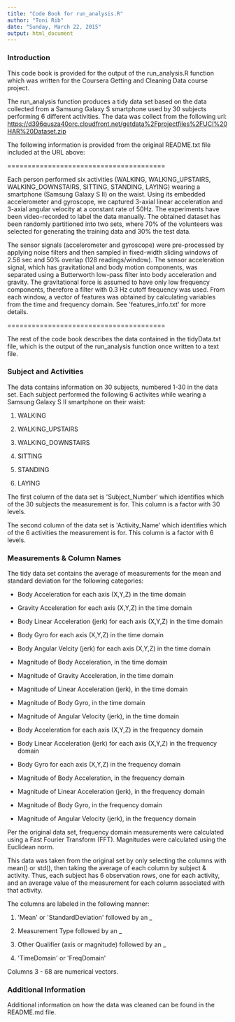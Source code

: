 ```yaml
---
title: "Code Book for run_analysis.R"
author: "Toni Rib"
date: "Sunday, March 22, 2015"
output: html_document
---
```


### Introduction

This code book is provided for the output of the run_analysis.R function which was written for the Coursera Getting and Cleaning Data course project.

The run_analysis function produces a tidy data set based on the data collected from a Samsung Galaxy S smartphone used by 30 subjects performing 6 different activities. The data was collect from the following url: https://d396qusza40orc.cloudfront.net/getdata%2Fprojectfiles%2FUCI%20HAR%20Dataset.zip 

The following information is provided from the original README.txt file included at the URL above:

=======================================

Each person performed six activities (WALKING, WALKING_UPSTAIRS, WALKING_DOWNSTAIRS, SITTING, STANDING, LAYING) wearing a smartphone (Samsung Galaxy S II) on the waist. Using its embedded accelerometer and gyroscope, we captured 3-axial linear acceleration and 3-axial angular velocity at a constant rate of 50Hz. The experiments have been video-recorded to label the data manually. The obtained dataset has been randomly partitioned into two sets, where 70% of the volunteers was selected for generating the training data and 30% the test data. 

The sensor signals (accelerometer and gyroscope) were pre-processed by applying noise filters and then sampled in fixed-width sliding windows of 2.56 sec and 50% overlap (128 readings/window). The sensor acceleration signal, which has gravitational and body motion components, was separated using a Butterworth low-pass filter into body acceleration and gravity. The gravitational force is assumed to have only low frequency components, therefore a filter with 0.3 Hz cutoff frequency was used. From each window, a vector of features was obtained by calculating variables from the time and frequency domain. See 'features_info.txt' for more details. 

=======================================

The rest of the code book describes the data contained in the tidyData.txt file, which is the output of the run_analysis function once written to a text file.

### Subject and Activities

The data contains information on 30 subjects, numbered 1-30 in the data set. Each subject performed the following 6 activites while wearing a Samsung Galaxy S II smartphone on their waist:

1. WALKING

2. WALKING_UPSTAIRS

3. WALKING_DOWNSTAIRS

4. SITTING

5. STANDING

6. LAYING

The first column of the data set is 'Subject_Number' which identifies which of the 30 subjects the measurement is for. This column is a factor with 30 levels.

The second column of the data set is 'Activity_Name' which identifies which of the 6 activities the measurement is for. This column is a factor with 6 levels.

### Measurements & Column Names

The tidy data set contains the average of measurements for the mean and standard deviation for the following categories: 

- Body Acceleration for each axis (X,Y,Z) in the time domain

- Gravity Acceleration for each axis (X,Y,Z) in the time domain

- Body Linear Acceleration (jerk) for each axis (X,Y,Z) in the time domain

- Body Gyro for each axis (X,Y,Z) in the time domain

- Body Angular Velcity (jerk) for each axis (X,Y,Z) in the time domain

- Magnitude of Body Acceleration, in the time domain

- Magnitude of Gravity Acceleration, in the time domain

- Magnitude of Linear Acceleration (jerk), in the time domain

- Magnitude of Body Gyro, in the time domain

- Magnitude of Angular Velocity (jerk), in the time domain

- Body Acceleration for each axis (X,Y,Z) in the frequency domain

- Body Linear Acceleration (jerk) for each axis (X,Y,Z) in the frequency domain

- Body Gyro for each axis (X,Y,Z) in the frequency domain

- Magnitude of Body Acceleration, in the frequency domain

- Magnitude of Linear Acceleration (jerk), in the frequency domain

- Magnitude of Body Gyro, in the frequency domain

- Magnitude of Angular Velocity (jerk), in the frequency domain

Per the original data set, frequency domain measurements were calculated using a Fast Fourier Transform (FFT). Magnitudes were calculated using the Euclidean norm.

This data was taken from the original set by only selecting the columns with mean() or std(), then taking the average of each column by subject & activity. Thus, each subject has 6 observation rows, one for each activity, and an average value of the measurement for each column associated with that activity.

The columns are labeled in the following manner:

1. 'Mean' or 'StandardDeviation' followed by an _

2. Measurement Type followed by an _

3. Other Qualifier (axis or magnitude) followed by an _

4. 'TimeDomain' or 'FreqDomain'

Columns 3 - 68 are numerical vectors.

### Additional Information

Additional information on how the data was cleaned can be found in the README.md file.